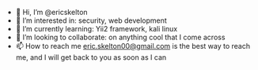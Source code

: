 - 👋 Hi, I’m @ericskelton
- 👀 I’m interested in: security, web development
- 🌱 I’m currently learning: Yii2 framework, kali linux
- 💞️ I’m looking to collaborate: on anything cool that I come across
- 📫 How to reach me eric.skelton00@gmail.com is the best way to reach me, and I will get back to you as soon as I can

<!---
ericskelton/ericskelton is a ✨ special ✨ repository because its `README.md` (this file) appears on your GitHub profile.
You can click the Preview link to take a look at your changes.
--->
